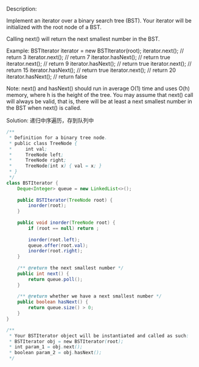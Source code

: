 Description:

Implement an iterator over a binary search tree (BST). Your iterator will be initialized with the root node of a BST.

Calling next() will return the next smallest number in the BST.

Example:
[](https://assets.leetcode.com/uploads/2018/12/25/bst-tree.png)
BSTIterator iterator = new BSTIterator(root);
iterator.next();    // return 3
iterator.next();    // return 7
iterator.hasNext(); // return true
iterator.next();    // return 9
iterator.hasNext(); // return true
iterator.next();    // return 15
iterator.hasNext(); // return true
iterator.next();    // return 20
iterator.hasNext(); // return false

Note:
next() and hasNext() should run in average O(1) time and uses O(h) memory, where h is the height of the tree.
You may assume that next() call will always be valid, that is, there will be at least a next smallest number in the BST when next() is called.

Solution:
递归中序遍历，存到队列中

```java
/**
 * Definition for a binary tree node.
 * public class TreeNode {
 *     int val;
 *     TreeNode left;
 *     TreeNode right;
 *     TreeNode(int x) { val = x; }
 * }
 */
class BSTIterator {
    Deque<Integer> queue = new LinkedList<>();
    
    public BSTIterator(TreeNode root) {
        inorder(root);
    }
    
    public void inorder(TreeNode root) {
        if (root == null) return ;
        
        inorder(root.left);
        queue.offer(root.val);
        inorder(root.right);
    }
    
    /** @return the next smallest number */
    public int next() {
        return queue.poll();
    }
    
    /** @return whether we have a next smallest number */
    public boolean hasNext() {
        return queue.size() > 0;
    }
}

/**
 * Your BSTIterator object will be instantiated and called as such:
 * BSTIterator obj = new BSTIterator(root);
 * int param_1 = obj.next();
 * boolean param_2 = obj.hasNext();
 */
```